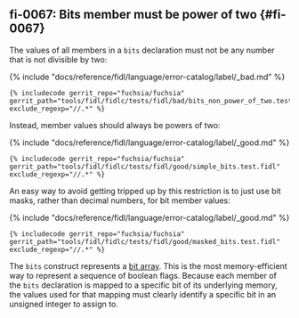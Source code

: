 ## fi-0067: Bits member must be power of two {#fi-0067}

The values of all members in a `bits` declaration must not be any number that is
not divisible by two:

{% include "docs/reference/fidl/language/error-catalog/label/_bad.md" %}

```fidl
{% includecode gerrit_repo="fuchsia/fuchsia" gerrit_path="tools/fidl/fidlc/tests/fidl/bad/bits_non_power_of_two.test.fidl" exclude_regexp="//.*" %}
```

Instead, member values should always be powers of two:

{% include "docs/reference/fidl/language/error-catalog/label/_good.md" %}

```fidl
{% includecode gerrit_repo="fuchsia/fuchsia" gerrit_path="tools/fidl/fidlc/tests/fidl/good/simple_bits.test.fidl" exclude_regexp="//.*" %}
```

An easy way to avoid getting tripped up by this restriction is to just use bit
masks, rather than decimal numbers, for bit member values:

{% include "docs/reference/fidl/language/error-catalog/label/_good.md" %}

```fidl
{% includecode gerrit_repo="fuchsia/fuchsia" gerrit_path="tools/fidl/fidlc/tests/fidl/good/masked_bits.test.fidl" exclude_regexp="//.*" %}
```

The `bits` construct represents a [bit array][wiki-bit-array]. This is the most
memory-efficient way to represent a sequence of boolean flags. Because each
member of the `bits` declaration is mapped to a specific bit of its underlying
memory, the values used for that mapping must clearly identify a specific bit in
an unsigned integer to assign to.

[wiki-bit-array]: https://en.wikipedia.org/wiki/Bit_array
